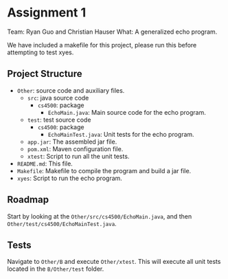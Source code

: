 # Assignment 1
Team: Ryan Guo and Christian Hauser
What: A generalized echo program.

We have included a makefile for this project, please run this before attempting to test xyes.

## Project Structure
- `Other`: source code and auxiliary files.
  - `src`: java source code
    - `cs4500`: package
      - `EchoMain.java`: Main source code for the echo program.
  - `test`: test source code
    - `cs4500`: package
      - `EchoMainTest.java`: Unit tests for the echo program.
  - `app.jar`: The assembled jar file.
  - `pom.xml`: Maven configuration file.
  - `xtest`: Script to run all the unit tests.
- `README.md`: This file.
- `Makefile`: Makefile to compile the program and build a jar file.
- `xyes`: Script to run the echo program.

## Roadmap

Start by looking at the `Other/src/cs4500/EchoMain.java`, and then `Other/test/cs4500/EchoMainTest.java`.

## Tests

Navigate to `Other/B` and execute `Other/xtest`. This will execute all unit
tests located in the `B/Other/test` folder.
